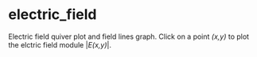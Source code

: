 # electric_field
Electric field quiver plot and field lines graph. Click on a point *(x,y)* to plot the elctric field module |*E(x,y)*|.
 
